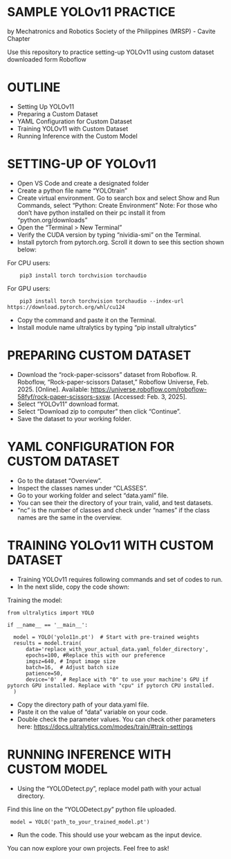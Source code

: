 # SAMPLE YOLOv11 PRACTICE 

by Mechatronics and Robotics Society of the Philippines (MRSP) - Cavite Chapter

Use this repository to practice setting-up YOLOv11 using custom dataset downloaded form Roboflow

# OUTLINE
- Setting Up YOLOv11
- Preparing a Custom Dataset
- YAML Configuration for Custom Dataset
- Training YOLOv11 with Custom Dataset
- Running Inference with the Custom Model

# SETTING-UP OF YOLOv11
- Open VS Code and create a designated folder
- Create a python file name “YOLOtrain”
- Create virtual environment. Go to search box and select Show and Run Commands, select “Python: Create Environment”
Note: For those who don’t have python installed on their pc install it from “python.org/downloads”
- Open the “Terminal > New Terminal” 
- Verify the CUDA version by typing “nividia-smi” on the Terminal.
- Install pytorch from pytorch.org. Scroll it down to see this section shown below:

For CPU users:

		pip3 install torch torchvision torchaudio 

For GPU users:

		pip3 install torch torchvision torchaudio --index-url https://download.pytorch.org/whl/cu124

- Copy the command and paste it on the Terminal.
- Install module name ultralytics by typing “pip install ultralytics”

# PREPARING CUSTOM DATASET
- Download the “rock-paper-scissors” dataset from Roboflow.
  R. Roboflow, “Rock-paper-scissors Dataset,” Roboflow Universe, Feb. 2025. [Online]. Available: https://universe.roboflow.com/roboflow-58fyf/rock-paper-scissors-sxsw. [Accessed: Feb. 3, 2025].
- Select “YOLOv11” download format.
- Select “Download zip to computer”  then click “Continue”.
- Save the dataset to your working folder.

# YAML CONFIGURATION FOR CUSTOM DATASET
- Go to the dataset “Overview”.
- Inspect the classes names under “CLASSES”.
- Go to your working folder and select “data.yaml” file.
- You can see their the directory of your train, valid, and test datasets.
- “nc” is the number of classes and check under “names” if the class names are the same in the overview.

# TRAINING YOLOv11 WITH CUSTOM DATASET
- Training YOLOv11 requires following commands and set of codes to run.
- In the next slide, copy the code shown:

Training the model:

    from ultralytics import YOLO
    
    if __name__ == '__main__':
      
      model = YOLO('yolo11n.pt')  # Start with pre-trained weights
      results = model.train(
          data='replace_with_your_actual_data.yaml_folder_directory',
          epochs=100, #Replace this with our preference
          imgsz=640, # Input image size
          batch=16,  # Adjust batch size 
          patience=50,
          device='0'  # Replace with "0" to use your machine's GPU if pytorch GPU installed. Replace with "cpu" if pytorch CPU installed.
      )
- Copy the directory path of your data.yaml file.
- Paste it on the value of “data” variable on your code.
- Double check the parameter values. You can check other parameters here:
  https://docs.ultralytics.com/modes/train/#train-settings

# RUNNING INFERENCE WITH CUSTOM MODEL
- Using the “YOLODetect.py”, replace model path with your actual directory. 

Find this line on the “YOLODetect.py” python file uploaded.

     model = YOLO('path_to_your_trained_model.pt')
- Run the code. This should use your webcam as the input device.

You can now explore your own projects. Feel free to ask!
